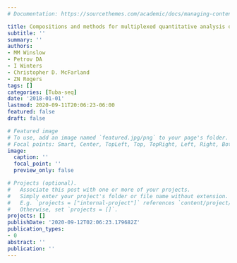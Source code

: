 ```yaml
---
# Documentation: https://sourcethemes.com/academic/docs/managing-content/

title: Compositions and methods for multiplexed quantitative analysis of cell lineages
subtitle: ''
summary: ''
authors:
- MM Winslow
- Petrov DA
- I Winters
- Christopher D. McFarland
- ZN Rogers
tags: []
categories: [Tuba-seq]
date: '2018-01-01'
lastmod: 2020-09-11T20:06:23-06:00
featured: false
draft: false

# Featured image
# To use, add an image named `featured.jpg/png` to your page's folder.
# Focal points: Smart, Center, TopLeft, Top, TopRight, Left, Right, BottomLeft, Bottom, BottomRight.
image:
  caption: ''
  focal_point: ''
  preview_only: false

# Projects (optional).
#   Associate this post with one or more of your projects.
#   Simply enter your project's folder or file name without extension.
#   E.g. `projects = ["internal-project"]` references `content/project/deep-learning/index.md`.
#   Otherwise, set `projects = []`.
projects: []
publishDate: '2020-09-12T02:06:23.179682Z'
publication_types:
- 0
abstract: ''
publication: ''
---
```

